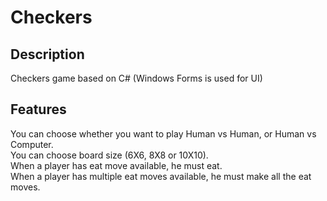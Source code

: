 # Checkers
## Description
Checkers game based on C# (Windows Forms is used for UI)

## Features
You can choose whether you want to play Human vs Human, or Human vs Computer.   
You can choose board size (6X6, 8X8 or 10X10).  
When a player has eat move available, he must eat.  
When a player has multiple eat moves available, he must make all the eat moves.  
